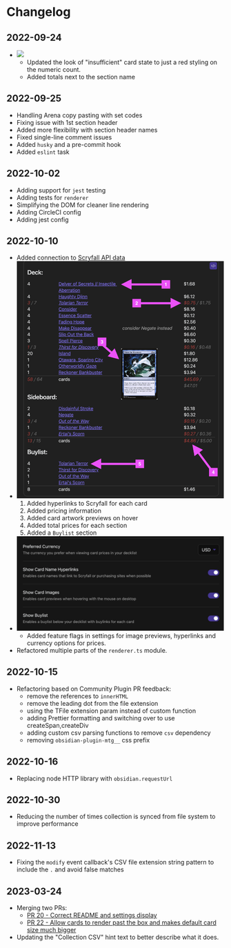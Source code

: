 # Changelog

## 2022-09-24
- ![](docs/img/changes/2022-09-24_changelog1.png)
    - Updated the look of "insufficient" card state to just a red styling on the numeric count.
    - Added totals next to the section name

## 2022-09-25
- Handling Arena copy pasting with set codes
- Fixing issue with 1st section header
- Added more flexibility with section header names
- Fixed single-line comment issues
- Added `husky` and a pre-commit hook
- Added `eslint` task

## 2022-10-02
- Adding support for `jest` testing
- Adding tests for `renderer`
- Simplifying the DOM for cleaner line rendering
- Adding CircleCI config
- Adding jest config

## 2022-10-10
- Added connection to [Scryfall API data](https://scryfall.com/docs/api)
- ![](docs/img/changes/2022-10-10_changelog2.1.png)
    1. Added hyperlinks to Scryfall for each card
    2. Added pricing information
    3. Added card artwork previews on hover
    4. Added total prices for each section
    5. Added a `Buylist` section
- ![](docs/img/changes/2022-10-10_changelog2.2.png)
    - Added feature flags in settings for image previews, hyperlinks and currency options for prices.
- Refactored multiple parts of the `renderer.ts` module.

## 2022-10-15
- Refactoring based on Community Plugin PR feedback:
    - remove the references to `innerHTML`
    - remove the leading dot from the file extension
    - using the TFile extension param instead of custom function
    - adding Prettier formatting and switching over to use createSpan,createDiv
    - adding custom csv parsing functions to remove `csv` dependency
    - removing `obsidian-plugin-mtg__` css prefix

## 2022-10-16
- Replacing node HTTP library with `obsidian.requestUrl`

## 2022-10-30
- Reducing the number of times collection is synced from file system to improve performance

## 2022-11-13
- Fixing the `modify` event callback's CSV file extension string pattern to include the `.` and avoid false matches

## 2023-03-24
- Merging two PRs:
    - [PR 20 - Correct README and settings display](https://github.com/omardelarosa/obsidian-mtg/pull/20)
    - [PR 22 - Allow cards to render past the box and makes default card size much bigger](https://github.com/omardelarosa/obsidian-mtg/pull/22)
- Updating the "Collection CSV" hint text to better describe what it does.
